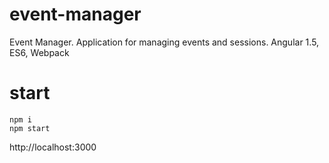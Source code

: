 # event-manager
Event Manager.  Application for managing events and sessions. Angular 1.5, ES6, Webpack

# start

    npm i
    npm start

http://localhost:3000
